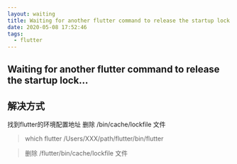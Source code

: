 ```yaml
---
layout: waiting
title: Waiting for another flutter command to release the startup lock
date: 2020-05-08 17:52:46
tags:
  - flutter
---
```


## Waiting for another flutter command to release the startup lock...


## 解决方式
找到flutter的环境配置地址
删除 /bin/cache/lockfile 文件

> which flutter
/Users/XXX/path/flutter/bin/flutter

> 删除 /flutter/bin/cache/lockfile 文件



